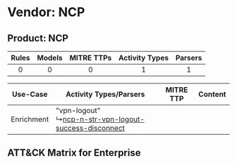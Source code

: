 Vendor: NCP
===========
Product: NCP
------------
| Rules | Models | MITRE TTPs | Activity Types | Parsers |
|:-----:|:------:|:----------:|:--------------:|:-------:|
|   0   |   0    |     0      |       1        |    1    |

|  Use-Case  | Activity Types/Parsers    | MITRE TTP | Content    |
|:----------:| ---- | --------- | ---- |
| Enrichment |  "vpn-logout"<br> ↳[ncp-n-str-vpn-logout-success-disconnect](Ps/pC_ncpnstrvpnlogoutsuccessdisconnect.md)<br> |    | [](RM/r_m_ncp_ncp_Enrichment.md) |

ATT&CK Matrix for Enterprise
----------------------------
